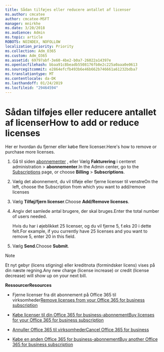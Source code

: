 ```yaml
---
title: Sådan tilføjes eller reducere antallet af licenser
ms.author: cmcatee
author: cmcatee-MSFT
manager: mnirkhe
ms.date: 3/20/2018
ms.audience: Admin
ms.topic: article
ROBOTS: NOINDEX, NOFOLLOW
localization_priority: Priority
ms.collection: Adm_O365
ms.custom: Adm_O365
ms.assetid: 69797abf-3e60-4be2-b0a7-26022a14397e
ms.openlocfilehash: bbaa91c8beadb5508176fb8e2c225a0aaa0e0613
ms.sourcegitcommit: e2864efcfb493b6e46b662b746661a61232bdba7
ms.translationtype: MT
ms.contentlocale: da-DK
ms.lasthandoff: 01/24/2019
ms.locfileid: "29464594"
---
```

# <a name="how-to-add-or-reduce-licenses"></a><span data-ttu-id="ac530-102">Sådan tilføjes eller reducere antallet af licenser</span><span class="sxs-lookup"><span data-stu-id="ac530-102">How to add or reduce licenses</span></span>

<span data-ttu-id="ac530-103">Her er hvordan du fjerner eller købe flere licenser.</span><span class="sxs-lookup"><span data-stu-id="ac530-103">Here's how to remove or purchase more licenses.</span></span>
  
1. <span data-ttu-id="ac530-104">Gå til siden [abonnementer](https://go.microsoft.com/fwlink/p/?linkid=842054) , eller Vælg **Fakturering** i centeret administration \> **abonnementer**.</span><span class="sxs-lookup"><span data-stu-id="ac530-104">In the Admin center, go to the [Subscriptions](https://go.microsoft.com/fwlink/p/?linkid=842054) page, or choose **Billing** \> **Subscriptions**.</span></span>
    
2. <span data-ttu-id="ac530-105">Vælg det abonnement, du vil tilføje eller fjerne licenser til venstre</span><span class="sxs-lookup"><span data-stu-id="ac530-105">On the left, choose the Subscription from which you want to add/remove licenses</span></span>
    
3. <span data-ttu-id="ac530-106">Vælg **Tilføj/fjern licenser**.</span><span class="sxs-lookup"><span data-stu-id="ac530-106">Choose **Add/Remove licenses**.</span></span>
    
4. <span data-ttu-id="ac530-107">Angiv det samlede antal brugere, der skal bruges.</span><span class="sxs-lookup"><span data-stu-id="ac530-107">Enter the total number of users needed.</span></span>
    
    <span data-ttu-id="ac530-108">Hvis du har i øjeblikket 25 licenser, og du vil fjerne 5, f.eks 20 i dette felt.</span><span class="sxs-lookup"><span data-stu-id="ac530-108">For example, if you currently have 25 licenses and you want to remove 5, enter 20 in this field.</span></span>
    
5. <span data-ttu-id="ac530-109">Vælg **Send**.</span><span class="sxs-lookup"><span data-stu-id="ac530-109">Choose **Submit**.</span></span>
    
> [!NOTE]
> <span data-ttu-id="ac530-110">Et nyt gebyr (licens stigning) eller kreditnota (formindsker licens) vises på din næste regning.</span><span class="sxs-lookup"><span data-stu-id="ac530-110">Any new charge (license increase) or credit (license decrease) will show up on your next bill.</span></span> 
  
 <span data-ttu-id="ac530-111">**Ressourcer**</span><span class="sxs-lookup"><span data-stu-id="ac530-111">**Resources**</span></span>
  
- <span data-ttu-id="ac530-112">Fjerne licenser fra dit abonnement på Office 365 til virksomheder</span><span class="sxs-lookup"><span data-stu-id="ac530-112">[Remove licenses from your Office 365 for business subscription](https://support.office.com/article/9c64d127-e2dd-4ecc-81f5-2f87e5a74803)</span></span>
    
- [<span data-ttu-id="ac530-113">Købe licenser til din Office 365 for business-abonnement</span><span class="sxs-lookup"><span data-stu-id="ac530-113">Buy licenses for your Office 365 for business subscription</span></span>](https://support.office.com/article/36081d8d-b3fa-4948-8c34-e217bba825e1)
    
- [<span data-ttu-id="ac530-114">Annuller Office 365 til virksomheder</span><span class="sxs-lookup"><span data-stu-id="ac530-114">Cancel Office 365 for business</span></span>](https://support.office.com/article/b1bc0bef-4608-4601-813a-cdd9f746709a)
    
- [<span data-ttu-id="ac530-115">Købe en anden Office 365 for business-abonnement</span><span class="sxs-lookup"><span data-stu-id="ac530-115">Buy another Office 365 for business subscription</span></span>](https://support.office.com/article/fab3b86c-3359-4042-8692-5d4dc7550b7c)
    

